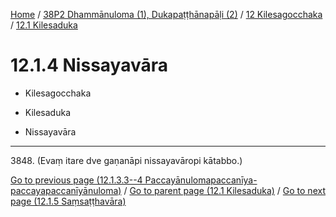 
[Home](/) / [38P2 Dhammānuloma (1), Dukapaṭṭhānapāḷi (2)](../../../38P2.md) / [12 Kilesagocchaka](../../12.md) / [12.1 Kilesaduka](../12.1.md)

# 12.1.4 Nissayavāra

* Kilesagocchaka

* Kilesaduka

* Nissayavāra

---

3848\. (Evaṃ itare dve gaṇanāpi nissayavāropi kātabbo.)



[Go to previous page (12.1.3.3--4 Paccayānulomapaccanīya-paccayapaccanīyānuloma)](12.1.3/12.1.3.3--4.md) / [Go to parent page (12.1 Kilesaduka)](../12.1.md) / [Go to next page (12.1.5 Saṃsaṭṭhavāra)](12.1.5.md)


